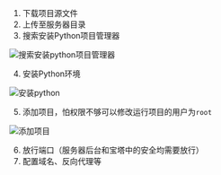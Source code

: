1. 下载项目源文件
2. 上传至服务器目录
3. 搜索安装Python项目管理器

![搜索安装python项目管理器](https://user-images.githubusercontent.com/23151539/187015632-73ae9d99-9bd7-4752-a620-db47ffa807a8.png)

4. 安装Python环境

![安装python](https://user-images.githubusercontent.com/23151539/187015661-b8867df8-df0e-4d63-a528-2bbde833e18e.png)

5. 添加项目，怕权限不够可以修改运行项目的用户为`root`

![添加项目](https://user-images.githubusercontent.com/23151539/187015666-5b3064c7-3259-42b0-b390-e66def715717.png)

6. 放行端口（服务器后台和宝塔中的安全均需要放行）
7. 配置域名、反向代理等